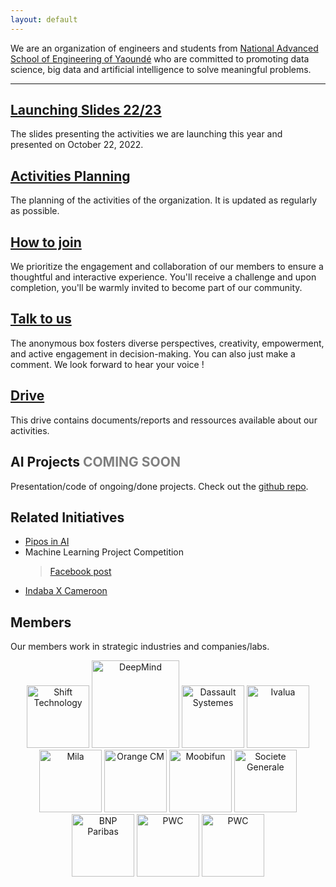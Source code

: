 ```yaml
---
layout: default
---
```


We are an organization of engineers and students from [National Advanced School of Engineering of Yaoundé](https://polytechnique.cm/) who are committed to promoting data science, big data and artificial intelligence to solve meaningful problems.

-----

## [Launching Slides 22/23](https://docs.google.com/presentation/d/10NXzgS7sNH3j0OdGSwyQwu9H4j0mKYxZGDl3gWDOY8U/edit?usp=sharing) 
The slides presenting the activities we are launching this year and presented on October 22, 2022.

## [Activities Planning](https://docs.google.com/spreadsheets/d/1nOUiLbD_ORuCdC2gXL68n5q23UR9-VPjMqjYB6QLn4E/edit?usp=sharing) 
The planning of the activities of the organization. It is updated as regularly as possible.

## [How to join](https://www.youtube.com/watch?v=2DmFFS0dqQc&ab_channel=JohnSpencer)
We prioritize the engagement and collaboration of our members to ensure a thoughtful and interactive experience. You'll receive a challenge and upon completion, you'll be warmly invited to become part of our community.

## [Talk to us](https://forms.gle/Gu4EgWbp8RtXCPgf8)

The anonymous box fosters diverse perspectives, creativity, empowerment, and active engagement in decision-making. You can also just make a comment. We look forward to hear your voice !

## [Drive](https://drive.google.com/drive/folders/1Ql9afRElUF-LVzpvrfNuNDqYP_PWnnlj?usp=sharing)
This drive contains documents/reports and ressources available about our activities.

## AI Projects <span style="color:gray;">COMING SOON</span>
Presentation/code of ongoing/done projects. Check out the [github repo](https://github.com/ENSP-AI-Mentoring).


## Related Initiatives
* [Pipos in AI](https://www.piposinai.com/)
* Machine Learning Project Competition
    > [Facebook post](https://www.facebook.com/blackinai/posts/congratulations-to-james-assiene-for-organizing-the-second-edition-of-the-machin/1043947346361607/)
* [Indaba X Cameroon](https://indabaxcameroon.github.io/)


## Members

Our members work in strategic industries and companies/labs.

<div style="text-align: center;">
    <img src="https://images.crunchbase.com/image/upload/c_lpad,h_170,w_170,f_auto,b_white,q_auto:eco,dpr_1/hfxxmwwot2gqcj4wqubs"  alt="Shift Technology" title="Shift Technology" width="100px"  style="max-width: 200px; max-height: 100px;">
  <img src="https://logowik.com/content/uploads/images/google-deepmind8631.logowik.com.webp" title="DeepMind" 
 alt="DeepMind" width="140px" style="max-width: 240px; max-height: 140px;">
  <img src="https://www.3ds.com/assets/3ds-navigation/3DS_corporate-logo_blue.svg" title="Dassault Systemes" alt="Dassault Systemes" width="100px"  style="max-width: 100px; max-height: 100px;">
  <img src="https://www.ivalua.com/wp-content/uploads/2020/10/logo-2020.svg" title="Ivalua" alt="Ivalua" width="100px" style="max-width: 200px; max-height: 100px;">
    <img src="https://images.crunchbase.com/image/upload/c_lpad,f_auto,q_auto:eco,dpr_1/w2wzzqmn7p27udwbhe1b"  title="Mila" alt="Mila" width="100px"  style="max-width: 200px; max-height: 100px;">
  <img src="https://c.woopic.com/logo-orange.png"  title="Orange CM" alt="Orange CM" width="100px"  style="max-width: 200px; max-height: 100px;">
        <img src="https://mb.cision.com/Public/21505/3626239/863716a5eac14069_800x800ar.png"  title="Moobifun" alt="Moobifun" width="100px"  style="max-width: 200px; max-height: 100px;">
<img src="https://companieslogo.com/img/orig/GLE.PA-818ce5f3.png" title="Societe Generale"  alt="Societe Generale" width="100px"  style="max-width: 200px; max-height: 100px;">
    <img src="https://companieslogo.com/img/orig/BNP.PA-75daacb0.png?t=1648026608"  title="BNP Paribas" alt="BNP Paribas" width="100px"  style="max-width: 200px; max-height: 100px;">
    <img src="https://upload.wikimedia.org/wikipedia/commons/thumb/0/05/PricewaterhouseCoopers_Logo.svg/1580px-PricewaterhouseCoopers_Logo.svg.png"  title="PWC" alt="PWC" width="100px"  style="max-width: 200px; max-height: 100px;">
<img src="https://upload.wikimedia.org/wikipedia/commons/thumb/5/51/IBM_logo.svg/1600px-IBM_logo.svg.png"  title="IBM" alt="PWC" width="100px"  style="max-width: 200px; max-height: 100px;">
   
  <!-- Add more logos here -->
</div>
